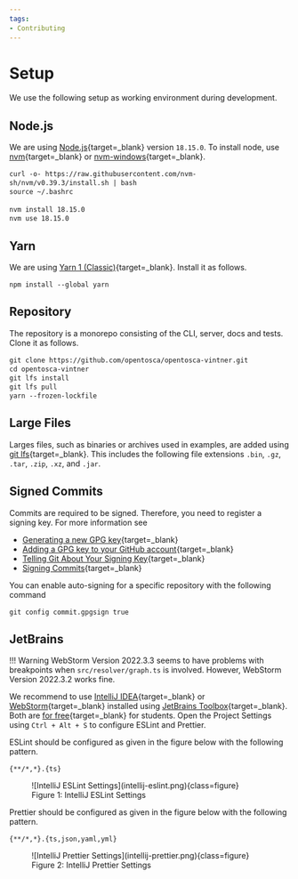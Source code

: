 ```yaml
---
tags:
- Contributing
---
```


# Setup

We use the following setup as working environment during development. 

## Node.js

We are using [Node.js](https://nodejs.org){target=_blank} version `18.15.0`.
To install node, use [nvm](https://github.com/nvm-sh/nvm){target=_blank} or [nvm-windows](https://github.com/coreybutler/nvm-windows){target=_blank}.

```shell linenums="1"
curl -o- https://raw.githubusercontent.com/nvm-sh/nvm/v0.39.3/install.sh | bash
source ~/.bashrc

nvm install 18.15.0
nvm use 18.15.0
```

## Yarn 

We are using [Yarn 1 (Classic)](https://classic.yarnpkg.com/lang/en){target=_blank}.
Install it as follows.

```shell linenums="1"
npm install --global yarn
```

## Repository

The repository is a monorepo consisting of the CLI, server, docs and tests.
Clone it as follows.

```shell linenums="1"
git clone https://github.com/opentosca/opentosca-vintner.git
cd opentosca-vintner
git lfs install
git lfs pull
yarn --frozen-lockfile
```

## Large Files

Larges files, such as binaries or archives used in examples, are added using [git lfs](https://git-lfs.com){target=_blank}.
This includes the following file extensions `.bin`, `.gz`, `.tar`, `.zip`, `.xz`, and `.jar`.

## Signed Commits

Commits are required to be signed.
Therefore, you need to register a signing key.
For more information see

- [Generating a new GPG key](https://docs.github.com/en/authentication/managing-commit-signature-verification/generating-a-new-gpg-key){target=_blank}
- [Adding a GPG key to your GitHub account](https://docs.github.com/en/authentication/managing-commit-signature-verification/adding-a-gpg-key-to-your-github-account){target=_blank}
- [Telling Git About Your Signing Key](https://docs.github.com/en/authentication/managing-commit-signature-verification/telling-git-about-your-signing-key){target=_blank}
- [Signing Commits](https://docs.github.com/en/authentication/managing-commit-signature-verification/signing-commits){target=_blank}

You can enable auto-signing for a specific repository with the following command

```shell linenums="1"
git config commit.gpgsign true
```

## JetBrains

!!! Warning
    WebStorm Version 2022.3.3 seems to have problems with breakpoints when `src/resolver/graph.ts` is involved.
    However, WebStorm Version 2022.3.2 works fine.

We recommend to use [IntelliJ IDEA](https://www.jetbrains.com/idea){target=_blank}
or [WebStorm](https://www.jetbrains.com/webstorm){target=_blank} installed
using [JetBrains Toolbox](https://www.jetbrains.com/toolbox-app){target=_blank}.
Both are [for free](https://www.jetbrains.com/community/education/#students){target=_blank} for students.
Open the Project Settings using `Ctrl + Alt + S` to configure ESLint and Prettier.

ESLint should be configured as given in the figure below with the following pattern.

```text linenums="1"
{**/*,*}.{ts}
```

<figure markdown>
  ![IntelliJ ESLint Settings](intellij-eslint.png){class=figure}
  <figcaption>Figure 1: IntelliJ ESLint Settings</figcaption>
</figure>

Prettier should be configured as given in the figure below with the following pattern.

```text linenums="1"
{**/*,*}.{ts,json,yaml,yml}
```

<figure markdown>
  ![IntelliJ Prettier Settings](intellij-prettier.png){class=figure}
  <figcaption>Figure 2: IntelliJ Prettier Settings</figcaption>
</figure>

